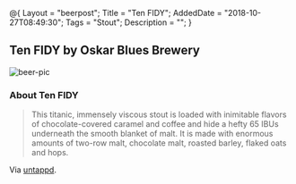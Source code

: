 @{
    Layout = "beerpost";
    Title = "Ten FIDY";
    AddedDate = "2018-10-27T08:49:30";
    Tags = "Stout";
    Description = "";
}

## Ten FIDY by Oskar Blues Brewery

![beer-pic]

### About Ten FIDY

> This titanic, immensely viscous stout is loaded with inimitable flavors of chocolate-covered caramel and coffee and hide a hefty 65 IBUs underneath the smooth blanket of malt. It is made with enormous amounts of two-row malt, chocolate malt, roasted barley, flaked oats and hops.

Via [untappd][untappd-url].

[untappd-url]: <https://untappd.com/b/oskar-blues-brewery-ten-fidy/4744>
[beer-pic]: https://jasonpowley.com/assets/img/2018-10-27-ten-fidy.jpeg "Ten FIDY by Oskar Blues Brewery"

